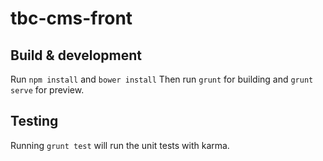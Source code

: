 # tbc-cms-front

## Build & development
Run `npm install` and `bower install`
Then run `grunt` for building and `grunt serve` for preview.

## Testing

Running `grunt test` will run the unit tests with karma.
